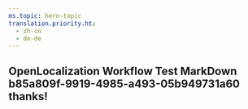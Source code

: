 ```yaml
---
ms.topic: hero-topic
translation.priority.ht: 
  - zh-cn
  - de-de
---
```

## OpenLocalization Workflow Test MarkDown b85a809f-9919-4985-a493-05b949731a60 thanks!
